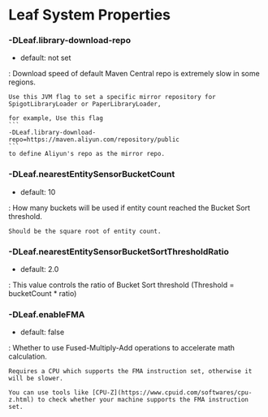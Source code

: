 # Leaf System Properties

### -DLeaf.library-download-repo
* default: not set

:	Download speed of default Maven Central repo is extremely slow in some regions.
	
	Use this JVM flag to set a specific mirror repository for SpigotLibraryLoader or PaperLibraryLoader,

    for example, Use this flag
    ```
    -DLeaf.library-download-repo=https://maven.aliyun.com/repository/public
    ```
    to define Aliyun's repo as the mirror repo.

### -DLeaf.nearestEntitySensorBucketCount
* default: 10

:	How many buckets will be used if entity count reached the Bucket Sort threshold.

	Should be the square root of entity count.

### -DLeaf.nearestEntitySensorBucketSortThresholdRatio
* default: 2.0

:	This value controls the ratio of Bucket Sort threshold (Threshold = bucketCount * ratio)

### -DLeaf.enableFMA
* default: false

: Whether to use Fused-Multiply-Add operations to accelerate math calculation.

	Requires a CPU which supports the FMA instruction set, otherwise it will be slower.

	You can use tools like [CPU-Z](https://www.cpuid.com/softwares/cpu-z.html) to check whether your machine supports the FMA instruction set.
